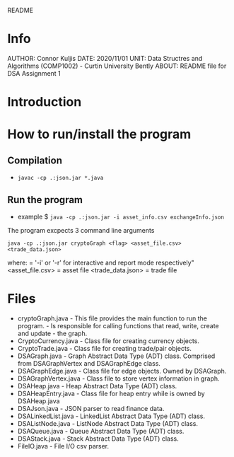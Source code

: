 README

# Info
AUTHOR: Connor Kuljis
DATE: 2020/11/01
UNIT: Data Structres and Algorithms (COMP1002) - Curtin University Bently
ABOUT: README file for DSA Assignment 1

# Introduction
# How to run/install the program
## Compilation
* `javac -cp .:json.jar *.java`

## Run the program

* example $ `java -cp .:json.jar -i asset_info.csv exchangeInfo.json`

The program excpects 3 command line arguments

`java -cp .:json.jar cryptoGraph <flag> <asset_file.csv> <trade_data.json>`

where:
    <flag> = '-i' or '-r' for interactive and report mode respectively"
    <asset_file.csv> = asset file
    <trade_data.json> = trade file


# Files
* cryptoGraph.java      - This file provides the main function to run the program.
                        - Is responsible for calling functions that read, write, create and update
			- the graph.
* CryptoCurrency.java   - Class file for creating currency objects.
* CryptoTrade.java      - Class file for creating trade/pair objects.
* DSAGraph.java         - Graph Abstract Data Type (ADT) class.
                          Comprised from DSAGraphVertex and DSAGraphEdge class.
* DSAGraphEdge.java     - Class file for edge objects. Owned by DSAGraph.
* DSAGraphVertex.java   - Class file to store vertex information in graph.
* DSAHeap.java          - Heap Abstract Data Type (ADT) class.
* DSAHeapEntry.java     - Class file for heap entry while is owned by DSAHeap.java
* DSAJson.java          - JSON parser to read finance data.
* DSALinkedList.java    - LinkedList Abstract Data Type (ADT) class.
* DSAListNode.java      - ListNode Abstract Data Type (ADT) class. 
* DSAQueue.java         - Queue Abstract Data Type (ADT) class.
* DSAStack.java         - Stack Abstract Data Type (ADT) class.
* FileIO.java           - File I/O csv parser.
